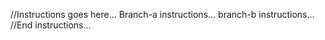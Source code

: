 //Instructions goes here...
Branch-a instructions...
branch-b instructions...
//End instructions...
